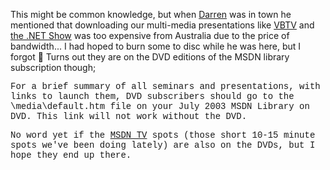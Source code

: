 This might be common knowledge, but when [Darren](http://dotnetweblogs.com/dneimke/posts/7141.aspx) was in town he mentioned that downloading our multi-media presentations like [VBTV](http://msdn.microsoft.com/vbtv/) and [the .NET Show](http://msdn.microsoft.com/theshow/) was too expensive from Australia due to the price of bandwidth... I had hoped to burn some to disc while he was here, but I forgot 🙁 Turns out they are on the DVD editions of the MSDN library subscription though;

<font face="'Courier New',Courier,monospace">For a brief summary of all seminars and presentations, with links to launch them, DVD subscribers should go to the \media\default.htm file on your July 2003 MSDN Library on DVD. This link will not work without the DVD.

No word yet if the [MSDN TV](http://msdn.microsoft.com/msdntv/) spots (those short 10-15 minute spots we've been doing lately) are also on the DVDs, but I hope they end up there.